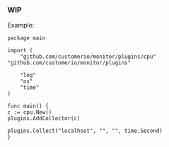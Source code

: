 ### WIP

Example:

    package main
    
    import (
    	"github.com/customerio/monitor/plugins/cpu"
	"github.com/customerio/monitor/plugins"
    
    	"log"
    	"os"
    	"time"
    )
    
    func main() {
	c := cpu.New()
	plugins.AddCollector(c)

	plugins.Collect("localhost", "", "", time.Second)
    }

